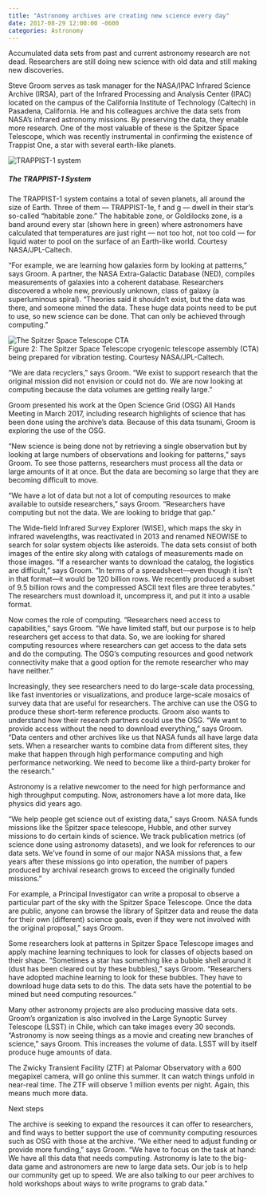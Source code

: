 ```yaml
---
title: "Astronomy archives are creating new science every day"
date: 2017-08-29 12:00:00 -0600
categories: Astronomy
---
```


Accumulated data sets from past and current astronomy research are not dead. Researchers are still doing new science with old data and still making new discoveries.

Steve Groom serves as task manager for the NASA/IPAC Infrared Science Archive (IRSA), part of the Infrared Processing and Analysis Center (IPAC) located on the campus of the California Institute of Technology (Caltech) in Pasadena, California. He and his colleagues archive the data sets from NASA’s infrared astronomy missions. By preserving the data, they enable more research. One of the most valuable of these is the Spitzer Space Telescope, which was recently instrumental in confirming the existence of Trappist One, a star with several earth-like planets.


<div class="media border border-primary rounded-left">
  <img class="mr-3" alt="TRAPPIST-1 system" src="{{site.baseurl}}/assets/images/groom-title.jpg">
  <div class="media-body">
    <h5 class="mt-0">The TRAPPIST-1 System</h5>
    The TRAPPIST-1 system contains a total of seven planets, all around the size of Earth. Three of them — TRAPPIST-1e, f and g — dwell in their star’s so-called “habitable zone.” The habitable zone, or Goldilocks zone, is a band around every star (shown here in green) where astronomers have calculated that temperatures are just right — not too hot, not too cold — for liquid water to pool on the surface of an Earth-like world. Courtesy NASA/JPL-Caltech.
  </div>
</div>

“For example, we are learning how galaxies form by looking at patterns,” says Groom. A partner, the NASA Extra-Galactic Database (NED), compiles measurements of galaxies into a coherent database. Researchers discovered a whole new, previously unknown, class of galaxy (a superluminous spiral). “Theories said it shouldn’t exist, but the data was there, and someone mined the data. These huge data points need to be put to use, so new science can be done. That can only be achieved through computing.”

<div class="media border border-primary rounded-left">
   <img class="mr-3" alt="The Spitzer Space Telescope CTA" src="{{site.baseurl}}/assets/images/groom-2.jpg">
   <div class="media-body">
     Figure 2: The Spitzer Space Telescope cryogenic telescope assembly (CTA) being prepared for vibration testing. Courtesy NASA/JPL-Caltech.
   </div>
</div>

“We are data recyclers,” says Groom. “We exist to support research that the original mission did not envision or could not do. We are now looking at computing because the data volumes are getting really large.”

Groom presented his work at the Open Science Grid (OSG) All Hands Meeting in March 2017, including research highlights of science that has been done using the archive’s data. Because of this data tsunami, Groom is exploring the use of the OSG.

“New science is being done not by retrieving a single observation but by looking at large numbers of observations and looking for patterns,” says Groom. To see those patterns, researchers must process all the data or large amounts of it at once. But the data are becoming so large that they are becoming difficult to move.

“We have a lot of data but not a lot of computing resources to make available to outside researchers,” says Groom. “Researchers have computing but not the data. We are looking to bridge that gap.”

The Wide-field Infrared Survey Explorer (WISE), which maps the sky in infrared wavelengths, was reactivated in 2013 and renamed NEOWISE to search for solar system objects like asteroids. The data sets consist of both images of the entire sky along with catalogs of measurements made on those images. “If a researcher wants to download the catalog, the logistics are difficult,” says Groom. “In terms of a spreadsheet—even though it isn’t in that format—it would be 120 billion rows. We recently produced a subset of 9.5 billion rows and the compressed ASCII text files are three terabytes.” The researchers must download it, uncompress it, and put it into a usable format.

Now comes the role of computing. “Researchers need access to capabilities,” says Groom. “We have limited staff, but our purpose is to help researchers get access to that data. So, we are looking for shared computing resources where researchers can get access to the data sets and do the computing. The OSG’s computing resources and good network connectivity make that a good option for the remote researcher who may have neither.”

Increasingly, they see researchers need to do large-scale data processing, like fast inventories or visualizations, and produce large-scale mosaics of survey data that are useful for researchers.
The archive can use the OSG to produce these short-term reference products. Groom also wants to understand how their research partners could use the OSG. “We want to provide access without the need to download everything,” says Groom. “Data centers and other archives like us that NASA funds all have large data sets. When a researcher wants to combine data from different sites, they make that happen through high performance computing and high performance networking. We need to become like a third-party broker for the research.”

Astronomy is a relative newcomer to the need for high performance and high throughput computing. Now, astronomers have a lot more data, like physics did years ago.

“We help people get science out of existing data,” says Groom. NASA funds missions like the Spitzer space telescope, Hubble, and other survey missions to do certain kinds of science. We track publication metrics (of science done using astronomy datasets), and we look for references to our data sets. We’ve found in some of our major NASA missions that, a few years after these missions go into operation, the number of papers produced by archival research grows to exceed the originally funded missions.”

For example, a Principal Investigator can write a proposal to observe a particular part of the sky with the Spitzer Space Telescope. Once the data are public, anyone can browse the library of Spitzer data and reuse the data for their own (different) science goals, even if they were not involved with the original proposal,” says Groom.

Some researchers look at patterns in Spitzer Space Telescope images and apply machine learning techniques to look for classes of objects based on their shape. “Sometimes a star has something like a bubble shell around it (dust has been cleared out by these bubbles),” says Groom. “Researchers have adopted machine learning to look for these bubbles. They have to download huge data sets to do this. The data sets have the potential to be mined but need computing resources.”

Many other astronomy projects are also producing massive data sets. Groom’s organization is also involved in the Large Synoptic Survey Telescope (LSST) in Chile, which can take images every 30 seconds. “Astronomy is now seeing things as a movie and creating new branches of science,” says Groom. This increases the volume of data. LSST will by itself produce huge amounts of data.

The Zwicky Transient Facility (ZTF) at Palomar Observatory with a 600 megapixel camera, will go online this summer. It can watch things unfold in near-real time. The ZTF will observe 1 million events per night. Again, this means much more data.

Next steps

The archive is seeking to expand the resources it can offer to researchers, and find ways to better support the use of community computing resources such as OSG with those at the archive. “We either need to adjust funding or provide more funding,” says Groom. “We have to focus on the task at hand: We have all this data that needs computing. Astronomy is late to the big-data game and astronomers are new to large data sets. Our job is to help our community get up to speed. We are also talking to our peer archives to hold workshops about ways to write programs to grab data.”

